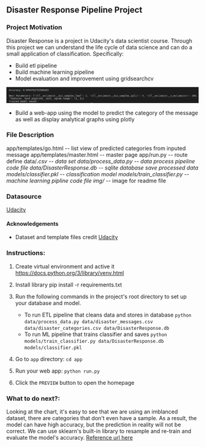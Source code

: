 ## Disaster Response Pipeline Project

### Project Motivation
Disaster Response is a project in Udacity's data scientist course. 
Through this project we can understand the life cycle of data science and can do a small application of classification.
Specifically:
- Build etl pipeline
- Build machine learning pipeline
- Model evaluation and improvement using gridsearchcv

![Model evalue](/img/model_evalue.png)

- Build a web-app using the model to predict the category of the message as well as display analytical graphs using plotly

### File Description
app/templates/go.html -- list view of predicted categories from inputed message
app/templates/master.html -- master page
app/run.py -- route define
data/*.csv -- data set
data/process_data.py -- data process pipeline code file
data/DisasterResponse.db -- sqlite database save processed data 
models/classifier.pkl -- classification model
models/train_classifier.py -- machine learning pipline code file
img/* -- image for readme file

### Datasource
[Udacity](https://www.udacity.com/)


#### Acknowledgements
- Dataset and template files credit
[Udacity](https://www.udacity.com/)


### Instructions:

1. Create virtual environment and active it
    https://docs.python.org/3/library/venv.html
2. Install library
    pip install -r requirements.txt 
3. Run the following commands in the project's root directory to set up your database and model.

    - To run ETL pipeline that cleans data and stores in database
        `python data/process_data.py data/disaster_messages.csv data/disaster_categories.csv data/DisasterResponse.db`
    - To run ML pipeline that trains classifier and saves
        `python models/train_classifier.py data/DisasterResponse.db models/classifier.pkl`

4. Go to `app` directory: `cd app`

5. Run your web app: `python run.py`

6. Click the `PREVIEW` button to open the homepage

### What to do next?:

Looking at the chart, it's easy to see that we are using an imblanced dataset, there are categories that don't even have a sample. 
As a result, the model can have high accuracy, but the prediction in reality will not be correct. 
We can use sklearn's built-in library to resample and re-train and evaluate the model's accuracy.
[Reference url here ](https://elitedatascience.com/imbalanced-classes)

